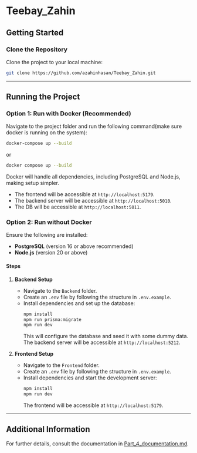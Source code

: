 
# Teebay_Zahin

## Getting Started

### Clone the Repository
Clone the project to your local machine:
```bash
git clone https://github.com/azahinhasan/Teebay_Zahin.git
```

---

## Running the Project

### Option 1: Run with Docker (Recommended)
Navigate to the project folder and run the following command(make sure docker is running on the system):
```bash
docker-compose up --build
```
or
```bash
docker compose up --build
```
Docker will handle all dependencies, including PostgreSQL and Node.js, making setup simpler.

- The frontend will be accessible at `http://localhost:5179`.
- The backend server will be accessible at `http://localhost:5010`.
- The DB will be accessible at `http://localhost:5011`.

### Option 2: Run without Docker
Ensure the following are installed:
- **PostgreSQL** (version 16 or above recommended)
- **Node.js** (version 20 or above)

#### Steps
1. **Backend Setup**
    - Navigate to the `Backend` folder.
    - Create an `.env` file by following the structure in `.env.example`.
    - Install dependencies and set up the database:
      ```bash
      npm install
      npm run prisma:migrate
      npm run dev
      ```
      This will configure the database and seed it with some dummy data. The backend server will be accessible at `http://localhost:5212`.

2. **Frontend Setup**
    - Navigate to the `Frontend` folder.
    - Create an `.env` file by following the structure in `.env.example`.
    - Install dependencies and start the development server:
      ```bash
      npm install
      npm run dev
      ```
      The frontend will be accessible at `http://localhost:5179`.

---

## Additional Information
For further details, consult the documentation in [ Part_4_documentation.md](Part_4_documentation.md).
